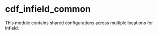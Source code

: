 # cdf_infield_common

This module contains shared configurations across multiple locations for Infield.
